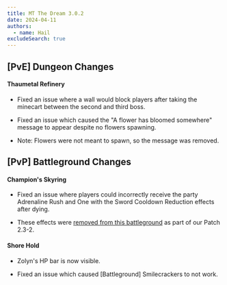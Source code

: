 ```yaml
---
title: MT The Dream 3.0.2
date: 2024-04-11
authors:
  - name: Hail
excludeSearch: true
---
```


[PvE] Dungeon Changes
---------------------

#### Thaumetal Refinery

-   Fixed an issue where a wall would block players after taking the minecart between the second and third boss.

-   Fixed an issue which caused the "A flower has bloomed somewhere" message to appear despite no flowers spawning.

-   Note: Flowers were not meant to spawn, so the message was removed.

[PvP] Battleground Changes
--------------------------

#### Champion's Skyring

-   Fixed an issue where players could incorrectly receive the party Adrenaline Rush and One with the Sword Cooldown Reduction effects after dying.

-   These effects were [removed from this battleground](https://docs.google.com/document/d/1zIO4KdxEulkpv_GxauNsh5WW1IeUiW-HmXsEPcc9neU/edit#heading=h.86ozr2ujwimv) as part of our Patch 2.3-2.

#### Shore Hold

-   Zolyn's HP bar is now visible.

-   Fixed an issue which caused [Battleground] Smilecrackers to not work.
